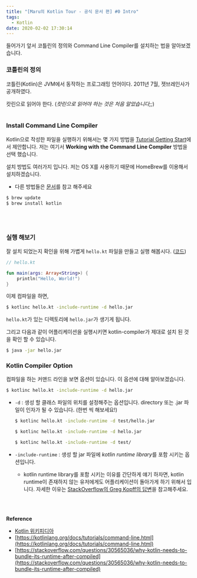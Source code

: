 ```yaml
---
title: "[Maru의 Kotlin Tour - 공식 문서 편] #0 Intro"
tags:
  - Kotlin
date: 2020-02-02 17:30:14
---
```


들어가기 앞서 코틀린의 정의와 Command Line Compiler를 설치하는 법을 알아보겠습니다.

### 코틀린의 정의

코틀린(Kotlin)은 JVM에서 동작하는 프로그래밍 언어이다. 2011년 7월, 젯브레인사가 공개하였다.

캇린으로 읽어야 한다. (_캇린으로 읽어야 하는 것은 처음 알았습니다;;_)
<br><br>

### Install Command Line Compiler

Kotlin으로 작성한 파일을 실행하기 위해서는 몇 가지 방법을 [Tutorial Getting Start](https://kotlinlang.org/docs/tutorials/)에서 제안합니다. 저는 여기서 **Working with the Command Line Compiler** 방법을 선택 했습니다.

설치 방법도 여러가지 입니다. 저는 OS X를 사용하기 때문에 HomeBrew를 이용해서 설치하겠습니다.

- 다른 방법들은 [문서](https://kotlinlang.org/docs/tutorials/command-line.html)를 참고 해주세요

```bash
$ brew update
$ brew install kotlin
```

<br><br>

### 실행 해보기

잘 설치 되었는지 확인을 위해 가볍게 `hello.kt` 파일을 만들고 실행 해봅시다. ([코드](https://github.com/gmlwo530/kotlin-tour/blob/master/offical-doc/hello.kt))

```kotlin
// hello.kt

fun main(args: Array<String>) {
    println("Hello, World!")
}
```

이제 컴파일을 하면,

```bash
$ kotlinc hello.kt -include-runtime -d hello.jar
```

`hello.kt`가 있는 디렉토리에 `hello.jar`가 생기게 됩니다.

그리고 다음과 같이 어플리케이션을 실행시키면 kotlin-compiler가 제대로 설치 된 것을 확인 할 수 있습니다.

```bash
$ java -jar hello.jar
```

### Kotlin Compiler Option

컴파일을 하는 커맨드 라인을 보면 옵션이 있습니다. 이 옵션에 대해 알아보겠습니다.

```bash
$ kotlinc hello.kt -include-runtime -d hello.jar
```

- `-d` : 생성 할 클래스 파일의 위치를 설정해주는 옵션입니다. directory 또는 .jar 파일이 인자가 될 수 있습니다. (한번 씩 해보세요!)

  ```bash
  $ kotlinc hello.kt -include-runtime -d test/hello.jar

  $ kotlinc hello.kt -include-runtime -d hello.jar

  $ kotlinc hello.kt -include-runtime -d test/
  ```

- `-include-runtime` : 생성 할 jar 파일에 *kotlin runtime library*를 포함 시키는 옵션입니다.
  - kotlin runtime library를 포함 시키는 이유를 간단하게 얘기 하자면, kotlin runtime이 존재하지 않는 유저에게도 어플리케이션이 돌아가게 하기 위해서 입니다. 자세한 이유는 [StackOverflow의 Greg Kopff의 답변](https://stackoverflow.com/questions/30565036/why-kotlin-needs-to-bundle-its-runtime-after-compiled)을 참고해주세요.

<br><br>

**Reference**

- [Kotlin 위키피디아](<https://ko.wikipedia.org/wiki/%EC%BD%94%ED%8B%80%EB%A6%B0_(%ED%94%84%EB%A1%9C%EA%B7%B8%EB%9E%98%EB%B0%8D_%EC%96%B8%EC%96%B4)>)
- [https://kotlinlang.org/docs/tutorials/command-line.html](https://kotlinlang.org/docs/tutorials/command-line.html)
- [https://stackoverflow.com/questions/30565036/why-kotlin-needs-to-bundle-its-runtime-after-compiled](https://stackoverflow.com/questions/30565036/why-kotlin-needs-to-bundle-its-runtime-after-compiled)
